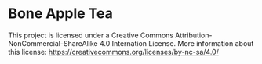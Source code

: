 # Bone Apple Tea
This project is licensed under a Creative Commons Attribution-NonCommercial-ShareAlike 4.0 Internation License.
More information about this license:
https://creativecommons.org/licenses/by-nc-sa/4.0/
